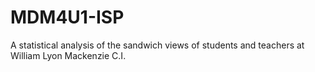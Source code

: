 # MDM4U1-ISP
A statistical analysis of the sandwich views of students and teachers at William Lyon Mackenzie C.I.
